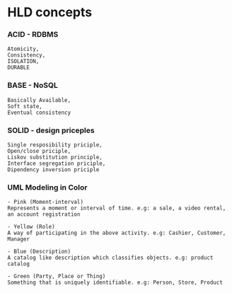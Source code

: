 # HLD concepts

### ACID - RDBMS
    Atomicity, 
    Consistency, 
    ISOLATION, 
    DURABLE

### BASE - NoSQL
    Basically Available, 
    Soft state, 
    Eventual consistency 
		
### SOLID - design priceples
    Single resposibility priciple, 
    Open/close priciple, 
    Liskov substitution principle, 
    Interface segregation priciple, 
    Dipendency inversion priciple
    
### UML Modeling in Color
    - Pink (Moment-interval)
    Represents a moment or interval of time. e.g: a sale, a video rental, an account registration
    
    - Yellow (Role)
    A way of participating in the above activity. e.g: Cashier, Customer, Manager
    
    - Blue (Description)
    A catalog like description which classifies objects. e.g: product catalog
    
    - Green (Party, Place or Thing)
    Something that is uniquely identifiable. e.g: Person, Store, Product
